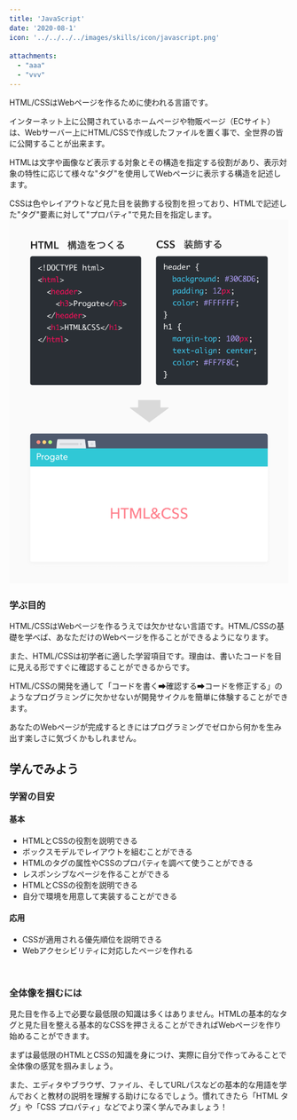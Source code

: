 ```yaml
---
title: 'JavaScript'
date: '2020-08-1'
icon: '../../../../images/skills/icon/javascript.png'

attachments:
  - "aaa"
  - "vvv"
---
```


HTML/CSSはWebページを作るために使われる言語です。

インターネット上に公開されているホームページや物販ページ（ECサイト）は、Webサーバー上にHTML/CSSで作成したファイルを置く事で、全世界の皆に公開することが出来ます。

HTMLは文字や画像など表示する対象とその構造を指定する役割があり、表示対象の特性に応じて様々な"タグ"を使用してWebページに表示する構造を記述します。

CSSは色やレイアウトなど見た目を装飾する役割を担っており、HTMLで記述した"タグ"要素に対して"プロパティ"で見た目を指定します。
![Hopper The Rabbit](../../../../images/about/skill-figure2.png)


### 学ぶ目的
HTML/CSSはWebページを作るうえでは欠かせない言語です。HTML/CSSの基礎を学べば、あなただけのWebページを作ることができるようになります。

また、HTML/CSSは初学者に適した学習項目です。理由は、書いたコードを目に見える形ですぐに確認することができるからです。

HTML/CSSの開発を通して「コードを書く➡確認する➡コードを修正する」のようなプログラミングに欠かせないが開発サイクルを簡単に体験することができます。

あなたのWebページが完成するときにはプログラミングでゼロから何かを生み出す楽しさに気づくかもしれません。

## 学んでみよう

### 学習の目安

#### 基本
- HTMLとCSSの役割を説明できる
- ボックスモデルでレイアウトを組むことができる
- HTMLのタグの属性やCSSのプロパティを調べて使うことができる
- レスポンシブなページを作ることができる
- HTMLとCSSの役割を説明できる
- 自分で環境を用意して実装することができる

#### 応用
- CSSが適用される優先順位を説明できる
- Webアクセシビリティに対応したページを作れる

<br/>

### 全体像を掴むには
見た目を作る上で必要な最低限の知識は多くはありません。HTMLの基本的なタグと見た目を整える基本的なCSSを押さえることができればWebページを作り始めることができます。

まずは最低限のHTMLとCSSの知識を身につけ、実際に自分で作ってみることで全体像の感覚を掴みましょう。

また、エディタやブラウザ、ファイル、そしてURLパスなどの基本的な用語を学んでおくと教材の説明を理解する助けになるでしょう。慣れてきたら「HTML タグ」や「CSS プロパティ」などでより深く学んでみましょう！

